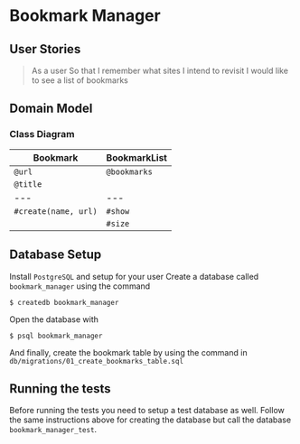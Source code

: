 # Bookmark Manager

## User Stories

> As a user
> So that I remember what sites I intend to revisit
> I would like to see a list of bookmarks

## Domain Model

### Class Diagram

| Bookmark | BookmarkList |
|---|---|
| `@url` | `@bookmarks` |
| `@title` | |
|---|---| 
| `#create(name, url)` | `#show` | 
|   | `#size` | 

## Database Setup

Install `PostgreSQL` and setup for your user
Create a database called `bookmark_manager` using the command

```
$ createdb bookmark_manager
```

Open the database with

```
$ psql bookmark_manager
```

And finally, create the bookmark table by using the command in
`db/migrations/01_create_bookmarks_table.sql`

## Running the tests

Before running the tests you need to setup a test database as well. Follow the
same instructions above for creating the database but call the
database `bookmark_manager_test`.
